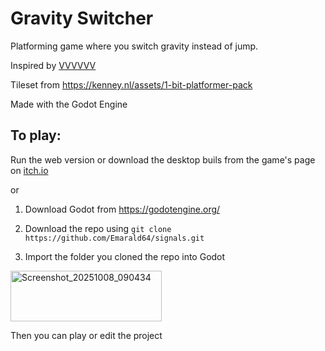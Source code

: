 # Gravity Switcher

Platforming game where you switch gravity instead of jump.

Inspired by [VVVVVV](https://store.steampowered.com/app/70300/VVVVVV/)

Tileset from https://kenney.nl/assets/1-bit-platformer-pack

Made with the Godot Engine

## To play:

Run the web version or download the desktop buils from the game's page on [itch.io](https://xanderath.itch.io/)

or

1. Download Godot from https://godotengine.org/

2. Download the repo using
``git clone https://github.com/Emarald64/signals.git``

4. Import the folder you cloned the repo into Godot 

<img width="242" height="81" alt="Screenshot_20251008_090434" src="https://github.com/user-attachments/assets/1e9504e7-3593-41b7-af27-6276a2f9500b" />

Then you can play or edit the project
